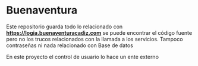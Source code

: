 # Buenaventura
Este repositorio guarda todo lo relacionado con __https://logia.buenaventuracadiz.com__ se puede encontrar el código fuente pero no los trucos relacionados con la llamada a los servicios. Tampoco contraseñas ni nada relacionado con Base de datos

En este proyecto el control de usuario lo hace un ente externo
